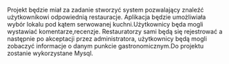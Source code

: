 Projekt będzie miał za zadanie stworzyć system pozwalający znaleźć użytkownikowi odpowiednią restauracje. Aplikacja będzie umożliwiała wybór lokalu pod kątem serwowanej kuchni.Użytkownicy będa mogli wystawiać komentarze,recenzje. Restauratorzy sami będą się rejestrować a następnie po akceptacji przez administratora, użytkownicy będą mogli zobaczyć informacje o danym punkcie gastronomicznym.Do projektu zostanie wykorzystane Mysql.
